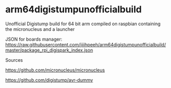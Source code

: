 # arm64digistumpunofficialbuild
Unofficial Digistump build  for 64 bit arm compiled on raspbian containing the micronucleus and a launcher


JSON for boards manager:
https://raw.githubusercontent.com/jiiihpeeh/arm64digistumpunofficialbuild/master/package_rpi_digispark_index.json

Sources

 https://github.com/micronucleus/micronucleus    
 
 https://github.com/digistump/avr-dummy


